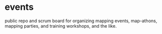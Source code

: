 # events
public repo and scrum board for organizing mapping events, map-athons, mapping parties, and training workshops, and the like.
